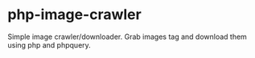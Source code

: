 # php-image-crawler
Simple image crawler/downloader. Grab images tag and download them using php and phpquery.
